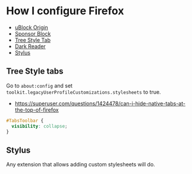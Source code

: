 # How I configure Firefox

- [uBlock Origin](https://addons.mozilla.org/en-US/firefox/addon/ublock-origin/)
- [Sponsor Block](https://addons.mozilla.org/en-US/firefox/addon/sponsorblock/)
- [Tree Style Tab](https://addons.mozilla.org/en-US/firefox/addon/tree-style-tab/)
- [Dark Reader](https://addons.mozilla.org/en-US/firefox/addon/darkreader/)
- [Stylus](https://addons.mozilla.org/en-US/firefox/addon/styl-us/)

## Tree Style tabs
Go to `about:config` and set `toolkit.legacyUserProfileCustomizations.stylesheets` to true.

- <https://superuser.com/questions/1424478/can-i-hide-native-tabs-at-the-top-of-firefox>

```css
#TabsToolbar {
  visibility: collapse;
}
```

## Stylus
Any extension that allows adding custom stylesheets will do.
